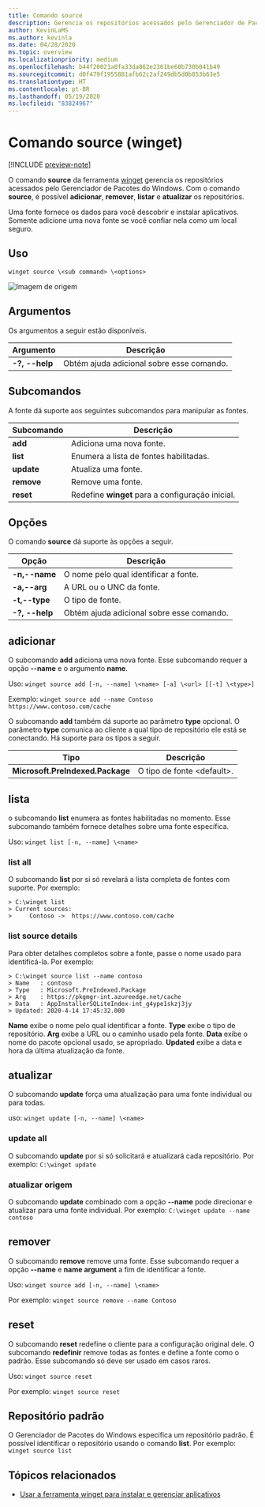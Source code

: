 ```yaml
---
title: Comando source
description: Gerencia os repositórios acessados pelo Gerenciador de Pacotes do Windows.
author: KevinLaMS
ms.author: kevinla
ms.date: 04/28/2020
ms.topic: overview
ms.localizationpriority: medium
ms.openlocfilehash: b44f20021a0fa33da862e2361be60b730b041b49
ms.sourcegitcommit: d0f479f1955881afb62c2af249db5d0b053b63e5
ms.translationtype: HT
ms.contentlocale: pt-BR
ms.lasthandoff: 05/19/2020
ms.locfileid: "83824967"
---
```

# <a name="source-command-winget"></a>Comando source (winget)

[!INCLUDE [preview-note](../../includes/package-manager-preview.md)]

O comando **source** da ferramenta [winget](index.md) gerencia os repositórios acessados pelo Gerenciador de Pacotes do Windows. Com o comando **source**, é possível **adicionar**, **remover**, **listar** e **atualizar** os repositórios.

Uma fonte fornece os dados para você descobrir e instalar aplicativos. Somente adicione uma nova fonte se você confiar nela como um local seguro.

## <a name="usage"></a>Uso

`winget source \<sub command> \<options>`

![Imagem de origem](images\source.png)

## <a name="arguments"></a>Argumentos

Os argumentos a seguir estão disponíveis.

| Argumento  | Descrição |
|--------------|-------------|
| **-?, --help** |  Obtém ajuda adicional sobre esse comando. |

## <a name="sub-commands"></a>Subcomandos

A fonte dá suporte aos seguintes subcomandos para manipular as fontes.

| Subcomando  | Descrição |
|--------------|-------------|
|  **add** |  Adiciona uma nova fonte. |
|  **list** | Enumera a lista de fontes habilitadas. |
|  **update** | Atualiza uma fonte. |
|  **remove** | Remove uma fonte. |
|  **reset** | Redefine **winget** para a configuração inicial.  |

## <a name="options"></a>Opções

O comando **source** dá suporte às opções a seguir.

| Opção  | Descrição |
|--------------|-------------|
|  **-n,--name** | O nome pelo qual identificar a fonte. |
|  **-a,--arg** | A URL ou o UNC da fonte. |
|  **-t,--type** | O tipo de fonte. |
| **-?, --help** |  Obtém ajuda adicional sobre esse comando. |

## <a name="add"></a>adicionar

O subcomando **add** adiciona uma nova fonte. Esse subcomando requer a opção **--name** e o argumento **name**.

Uso: `winget source add [-n, --name] \<name> [-a] \<url> [[-t] \<type>]`

Exemplo: `winget source add --name Contoso  https://www.contoso.com/cache`

O subcomando **add** também dá suporte ao parâmetro **type** opcional. O parâmetro **type** comunica ao cliente a qual tipo de repositório ele está se conectando. Há suporte para os tipos a seguir.

| Tipo  | Descrição |
|--------------|-------------|
| **Microsoft.PreIndexed.Package** | O tipo de fonte \<default>. |

## <a name="list"></a>lista

o subcomando **list** enumera as fontes habilitadas no momento. Esse subcomando também fornece detalhes sobre uma fonte específica.

Uso: `winget list [-n, --name] \<name>`

### <a name="list-all"></a>list all

O subcomando **list** por si só revelará a lista completa de fontes com suporte. Por exemplo:

```CMD
> C:\winget list
> Current sources:
>     Contoso ->  https://www.contoso.com/cache
```

### <a name="list-source-details"></a>list source details

Para obter detalhes completos sobre a fonte, passe o nome usado para identificá-la. Por exemplo:

```CMD
> C:\winget source list --name contoso  
> Name   : contoso  
> Type   : Microsoft.PreIndexed.Package  
> Arg    : https://pkgmgr-int.azureedge.net/cache  
> Data   : AppInstallerSQLiteIndex-int_g4ype1skzj3jy  
> Updated: 2020-4-14 17:45:32.000
```

**Name** exibe o nome pelo qual identificar a fonte.
**Type** exibe o tipo de repositório.
**Arg** exibe a URL ou o caminho usado pela fonte.
**Data** exibe o nome do pacote opcional usado, se apropriado.
**Updated** exibe a data e hora da última atualização da fonte.

## <a name="update"></a>atualizar

O subcomando **update** força uma atualização para uma fonte individual ou para todas.

uso: `winget update [-n, --name] \<name>`

### <a name="update-all"></a>update all

O subcomando **update** por si só solicitará e atualizará cada repositório. Por exemplo: `C:\winget update`

### <a name="update-source"></a>atualizar origem

O subcomando **update** combinado com a opção **--name** pode direcionar e atualizar para uma fonte individual. Por exemplo: `C:\winget update --name contoso`

## <a name="remove"></a>remover

O subcomando **remove** remove uma fonte. Esse subcomando requer a opção **--name** e **name argument** a fim de identificar a fonte.

Uso: `winget source add [-n, --name] \<name>`

Por exemplo: `winget source remove --name Contoso`

## <a name="reset"></a>reset

O subcomando **reset** redefine o cliente para a configuração original dele. O subcomando **redefinir** remove todas as fontes e define a fonte como o padrão. Esse subcomando só deve ser usado em casos raros.

Uso: `winget source reset`

Por exemplo: `winget source reset`

## <a name="default-repository"></a>Repositório padrão

O Gerenciador de Pacotes do Windows especifica um repositório padrão. É possível identificar o repositório usando o comando **list**. Por exemplo: `winget source list`

## <a name="related-topics"></a>Tópicos relacionados

* [Usar a ferramenta winget para instalar e gerenciar aplicativos](index.md)
